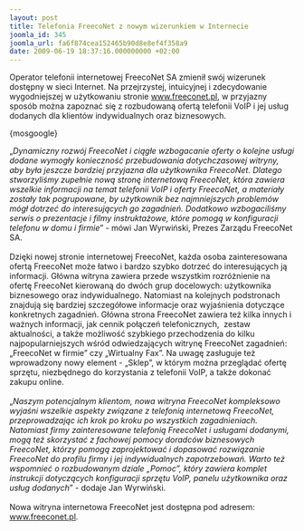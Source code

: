 ```yaml
---
layout: post
title: Telefonia FreecoNet z nowym wizerunkiem w Internecie
joomla_id: 345
joomla_url: fa6f874cea152465b90d8e8ef4f358a9
date: 2009-06-19 18:37:16.000000000 +02:00
---
```

Operator telefonii internetowej FreecoNet SA zmienił sw&oacute;j wizerunek dostępny w sieci Internet. Na przejrzystej, intuicyjnej i zdecydowanie wygodniejszej w użytkowaniu stronie www.freeconet.pl, w przyjazny spos&oacute;b można zapoznać się z rozbudowaną ofertą telefonii VoIP i jej usług dodanych dla klient&oacute;w indywidualnych oraz biznesowych.<p>{mosgoogle}</p><p>&bdquo;<em>Dynamiczny rozw&oacute;j FreecoNet i ciągłe wzbogacanie oferty o kolejne usługi dodane wymogły konieczność przebudowania dotychczasowej witryny, aby była jeszcze bardziej przyjazna dla użytkownika FreecoNet. Dlatego stworzyliśmy zupełnie nową stronę internetową FreecoNet, kt&oacute;ra zawiera wszelkie informacji na temat telefonii VoIP i oferty FreecoNet, a materiały zostały tak pogrupowane, by użytkownik bez najmniejszych problem&oacute;w m&oacute;gł dotrzeć do interesujących go zagadnień. Dodatkowo wzbogaciliśmy serwis o prezentacje i filmy instruktażowe, kt&oacute;re pomogą w konfiguracji telefonu w domu i firmie</em>&rdquo; - m&oacute;wi Jan Wyrwiński, Prezes Zarządu FreecoNet SA.<br /><br />Dzięki nowej stronie internetowej FreecoNet, każda osoba zainteresowana ofertą FreecoNet może łatwo i bardzo szybko dotrzeć do interesujących ją informacji. Gł&oacute;wna witryna zawiera przede wszystkim rozr&oacute;żnienie na ofertę FreecoNet kierowaną do dw&oacute;ch grup docelowych: użytkownika biznesowego oraz indywidualnego. Natomiast na kolejnych podstronach znajdują się bardziej szczeg&oacute;łowe informacje oraz wyjaśnienia dotyczące konkretnych zagadnień. Gł&oacute;wna strona FreecoNet zawiera też kilka innych i ważnych informacji, jak cennik połączeń telefonicznych,&nbsp; zestaw aktualności, a także możliwość szybkiego przechodzenia do kilku najpopularniejszych wśr&oacute;d odwiedzających witrynę FreecoNet zagadnień: &bdquo;FreecoNet w firmie&rdquo; czy &bdquo;Wirtualny Fax&rdquo;. Na uwagę zasługuje też wprowadzony nowy element - &bdquo;Sklep&rdquo;, w kt&oacute;rym można przeglądać ofertę sprzętu, niezbędnego do korzystania z telefonii VoIP, a także dokonać zakupu online.<br /><br />&bdquo;<em>Naszym potencjalnym klientom, nowa witryna FreecoNet kompleksowo wyjaśni wszelkie aspekty związane z telefonią internetową FreecoNet, przeprowadzając ich krok po kroku po wszystkich zagadnieniach. Natomiast firmy zainteresowane telefonią FreecoNet i usługami dodanymi, mogą też skorzystać z fachowej pomocy doradc&oacute;w biznesowych FreecoNet, kt&oacute;rzy pomogą zaprojektować i dopasować rozwiązanie FreecoNet do profilu firmy i jej indywidualnych zapotrzebowań. Warto też wspomnieć o rozbudowanym dziale &bdquo;Pomoc&rdquo;, kt&oacute;ry zawiera komplet instrukcji dotyczących konfiguracji sprzętu VoIP, panelu użytkownika oraz usług dodanych</em>&rdquo; - dodaje Jan Wyrwiński.<br /><br />Nowa witryna internetowa FreecoNet jest dostępna pod adresem: <a href="http://www.freeconet.pl" target="_blank">www.freeconet.pl</a>.</p>
